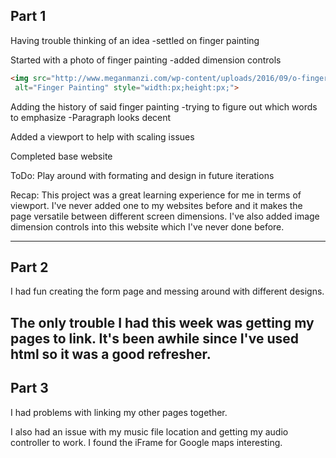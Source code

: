 Part 1
---
Having trouble thinking of an idea
-settled on finger painting

Started with a photo of finger painting
-added dimension controls
```markdown
<img src="http://www.meganmanzi.com/wp-content/uploads/2016/09/o-finger-painting-facebook.jpg"
 alt="Finger Painting" style="width:px;height:px;">
```
Adding the history of said finger painting
-trying to figure out which words to emphasize
-Paragraph looks decent

Added a viewport to help with scaling issues

Completed base website

ToDo:
Play around with formating and design in future iterations

Recap:
This project was a great learning experience for me in terms of viewport.
I've never added one to my websites before and it makes the page versatile
between different screen dimensions. I've also added image dimension controls
into this website which I've never done before.

---
Part 2
---
I had fun creating the form page and messing around with different designs.

The only trouble I had this week was getting my pages to link. It's been awhile since I've used html so it was a good refresher.
---
Part 3
---
I had problems with linking my other pages together.

I also had an issue with my music file location and getting my audio controller to work.
I found the iFrame for Google maps interesting.
